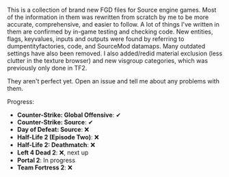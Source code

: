 This is a collection of brand new FGD files for Source engine games. Most of the information in them was rewritten from scratch by me to be more accurate, comprehensive, and easier to follow. A lot of things I've written in them are confirmed by in-game testing and checking code. New entities, flags, keyvalues, inputs and outputs were found by referring to dumpentityfactories, code, and SourceMod datamaps. Many outdated settings have also been removed. I also added/redid material exclusion (less clutter in the texture browser) and new visgroup categories,  which was previously only done in TF2.

They aren't perfect yet. Open an issue and tell me about any problems with them.

Progress:
- **Counter-Strike: Global Offensive**: ✔
- **Counter-Strike: Source**: ✔
- **Day of Defeat: Source**: ❌
- **Half-Life 2 (Episode Two)**: ❌
- **Half-Life 2: Deathmatch**: ❌
- **Left 4 Dead 2**: ❌, next up
- **Portal 2**: In progress
- **Team Fortress 2**: ❌
